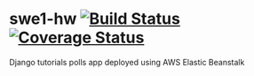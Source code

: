 # swe1-hw [![Build Status](https://travis-ci.com/thehanimo/swe1-app.svg?branch=main)](https://travis-ci.com/thehanimo/swe1-app) [![Coverage Status](https://coveralls.io/repos/github/thehanimo/swe1-app/badge.svg?branch=main)](https://coveralls.io/github/thehanimo/swe1-app?branch=main)


Django tutorials polls app deployed using AWS Elastic Beanstalk
